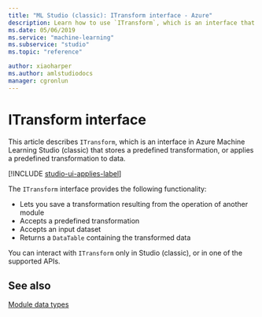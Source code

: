 ```yaml
---
title: "ML Studio (classic): ITransform interface - Azure"
description: Learn how to use `ITransform`, which is an interface that stores a predefined transformation, or applies a predefined transformation to data.
ms.date: 05/06/2019
ms.service: "machine-learning"
ms.subservice: "studio"
ms.topic: "reference"

author: xiaoharper
ms.author: amlstudiodocs
manager: cgronlun
---
```

# ITransform interface

This article describes `ITransform`, which is an interface in Azure Machine Learning Studio (classic) that stores a predefined transformation, or applies a predefined transformation to data.

[!INCLUDE [studio-ui-applies-label](../includes/studio-ui-applies-label.md)]

The `ITransform` interface provides the following functionality:

+ Lets you save a transformation resulting from the operation of another module
+ Accepts a predefined transformation
+ Accepts an input dataset
+ Returns a `DataTable` containing the transformed data


You can interact with `ITransform` only in Studio (classic), or in one of the supported APIs.

## See also
 [Module data types](machine-learning-module-data-types.md)

